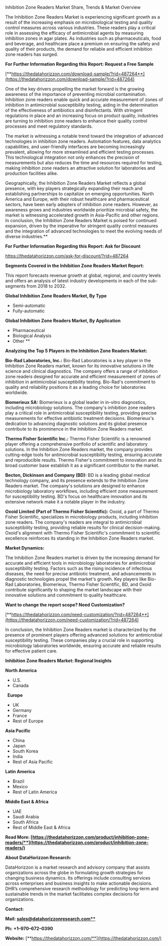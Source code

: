 ﻿Inhibition Zone Readers Market Share, Trends & Market Overview


The Inhibition Zone Readers Market is experiencing significant growth as a result of the increasing emphasis on microbiological testing and quality control measures across various industries. These readers play a critical role in assessing the efficacy of antimicrobial agents by measuring inhibition zones in agar plates. As industries such as pharmaceuticals, food and beverage, and healthcare place a premium on ensuring the safety and quality of their products, the demand for reliable and efficient inhibition zone readers has surged.

**For Further Information Regarding this Report: Request a Free Sample**	

[**https://thedatahorizzon.com/download-sample/?rid=487264**](https://thedatahorizzon.com/download-sample/?rid=487264)

One of the key drivers propelling the market forward is the growing awareness of the importance of preventing microbial contamination. Inhibition zone readers enable quick and accurate measurement of zones of inhibition in antimicrobial susceptibility testing, aiding in the determination of the effectiveness of antibiotics and disinfectants. With stringent regulations in place and an increasing focus on product quality, industries are turning to inhibition zone readers to enhance their quality control processes and meet regulatory standards.

The market is witnessing a notable trend toward the integration of advanced technologies in inhibition zone readers. Automation features, data analytics capabilities, and user-friendly interfaces are becoming increasingly prevalent, allowing for more streamlined and efficient testing processes. This technological integration not only enhances the precision of measurements but also reduces the time and resources required for testing, making inhibition zone readers an attractive solution for laboratories and production facilities alike.

Geographically, the Inhibition Zone Readers Market reflects a global presence, with key players strategically expanding their reach and establishing partnerships to capitalize on emerging opportunities. North America and Europe, with their robust healthcare and pharmaceutical sectors, have been early adopters of inhibition zone readers. However, as awareness grows and industries worldwide prioritize microbial safety, the market is witnessing accelerated growth in Asia-Pacific and other regions. In conclusion, the Inhibition Zone Readers Market is poised for continued expansion, driven by the imperative for stringent quality control measures and the integration of advanced technologies to meet the evolving needs of diverse industries.** 

**For Further Information Regarding this Report: Ask for Discount**

<https://thedatahorizzon.com/ask-for-discount/?rid=487264>

**Segments Covered in the Inhibition Zone Readers Market Report:**

This report forecasts revenue growth at global, regional, and country levels and offers an analysis of latest industry developments in each of the sub-segments from 2018 to 2032.

**Global Inhibition Zone Readers Market, By Type**

- Semi-automatic
- Fully-automatic

**Global Inhibition Zone Readers Market, By Application**

- Pharmaceutical
- Biological Analysis
- Other
**

**Analyzing the Top 5 Players in the Inhibition Zone Readers Market:**

**Bio-Rad Laboratories, Inc.:** Bio-Rad Laboratories is a key player in the Inhibition Zone Readers market, known for its innovative solutions in life science and clinical diagnostics. The company offers a range of inhibition zone readers designed for accurate and efficient measurement of zones of inhibition in antimicrobial susceptibility testing. Bio-Rad's commitment to quality and reliability positions it as a leading choice for laboratories worldwide.

**Biomerieux SA:** Biomerieux is a global leader in in-vitro diagnostics, including microbiology solutions. The company's inhibition zone readers play a critical role in antimicrobial susceptibility testing, providing precise measurements for effective antibiotic treatment decisions. Biomerieux's dedication to advancing diagnostic solutions and its global presence contribute to its prominence in the Inhibition Zone Readers market.

**Thermo Fisher Scientific Inc.:** Thermo Fisher Scientific is a renowned player offering a comprehensive portfolio of scientific and laboratory solutions. In the Inhibition Zone Readers market, the company provides cutting-edge tools for antimicrobial susceptibility testing, ensuring accurate and reproducible results. Thermo Fisher's commitment to innovation and its broad customer base establish it as a significant contributor to the market.

**Becton, Dickinson and Company (BD):** BD is a leading global medical technology company, and its presence extends to the Inhibition Zone Readers market. The company's solutions are designed to enhance microbiology laboratory workflows, including efficient zone measurement for susceptibility testing. BD's focus on healthcare innovation and its extensive network make it a notable player in the industry.

**Oxoid Limited (Part of Thermo Fisher Scientific):** Oxoid, a part of Thermo Fisher Scientific, specializes in microbiology products, including inhibition zone readers. The company's readers are integral to antimicrobial susceptibility testing, providing reliable results for clinical decision-making. Oxoid's alignment with Thermo Fisher Scientific's commitment to scientific excellence reinforces its standing in the Inhibition Zone Readers market.

**Market Dynamics:**

The Inhibition Zone Readers market is driven by the increasing demand for accurate and efficient tools in microbiology laboratories for antimicrobial susceptibility testing. Factors such as the rising incidence of infectious diseases, the need for precise antibiotic treatment, and advancements in diagnostic technologies propel the market's growth. Key players like Bio-Rad Laboratories, Biomerieux, Thermo Fisher Scientific, BD, and Oxoid contribute significantly to shaping the market landscape with their innovative solutions and commitment to quality healthcare.

**Want to change the report scope? Need Customization?**

[**https://thedatahorizzon.com/need-customization/?rid=487264**](https://thedatahorizzon.com/need-customization/?rid=487264)

In conclusion, the Inhibition Zone Readers market is characterized by the presence of prominent players offering advanced solutions for antimicrobial susceptibility testing. These companies play a crucial role in supporting microbiology laboratories worldwide, ensuring accurate and reliable results for effective patient care.

**Inhibition Zone Readers Market: Regional Insights**

**North America**

- U.S.
- Canada

` `**Europe**

- UK
- Germany
- France
- Rest of Europe

**Asia Pacific**

- China
- Japan
- South Korea
- India
- Rest of Asia Pacific

**Latin America**

- Brazil
- Mexico
- Rest of Latin America

**Middle East & Africa**

- UAE
- Saudi Arabia
- South Africa
- Rest of Middle East & Africa

**Read More: [https://thedatahorizzon.com/product/inhibition-zone-readers/**](https://thedatahorizzon.com/product/inhibition-zone-readers/)**

**About DataHorizzon Research:**

DataHorizzon is a market research and advisory company that assists organizations across the globe in formulating growth strategies for changing business dynamics. Its offerings include consulting services across enterprises and business insights to make actionable decisions. DHR’s comprehensive research methodology for predicting long-term and sustainable trends in the market facilitates complex decisions for organizations.

**Contact:**

**Mail: [sales@datahorizzonresearch.com**](mailto:sales@datahorizzonresearch.com)**

**Ph:** **+1–970–672–0390**

**Website:** [**https://thedatahorizzon.com/**](https://thedatahorizzon.com/)


